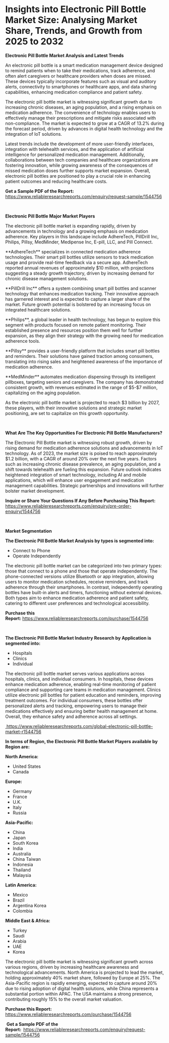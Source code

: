 <p><h1>Insights into Electronic Pill Bottle Market Size: Analysing Market Share, Trends, and Growth from 2025 to 2032</h1></p><p><strong>Electronic Pill Bottle Market Analysis and Latest Trends</strong></p>
<p><p>An electronic pill bottle is a smart medication management device designed to remind patients when to take their medications, track adherence, and often alert caregivers or healthcare providers when doses are missed. These devices typically incorporate features such as visual and auditory alerts, connectivity to smartphones or healthcare apps, and data sharing capabilities, enhancing medication compliance and patient safety.</p><p>The electronic pill bottle market is witnessing significant growth due to increasing chronic diseases, an aging population, and a rising emphasis on medication adherence. The convenience of technology enables users to effectively manage their prescriptions and mitigate risks associated with non-compliance. The market is expected to grow at a CAGR of 13.2% during the forecast period, driven by advances in digital health technology and the integration of IoT solutions.</p><p>Latest trends include the development of more user-friendly interfaces, integration with telehealth services, and the application of artificial intelligence for personalized medication management. Additionally, collaborations between tech companies and healthcare organizations are fostering innovation, while growing awareness of the consequences of missed medication doses further supports market expansion. Overall, electronic pill bottles are positioned to play a crucial role in enhancing patient outcomes and reducing healthcare costs.</p></p>
<p><strong>Get a Sample PDF of the Report:&nbsp;</strong> <a href="https://www.reliableresearchreports.com/enquiry/request-sample/1544756?utm_campaign=9&utm_medium=2&utm_source=Github&utm_content=ia&utm_term=13042025&utm_id=electronic-pill-bottle">https://www.reliableresearchreports.com/enquiry/request-sample/1544756</a></p>
<p>&nbsp;</p>
<p><strong>Electronic Pill Bottle Major Market Players</strong></p>
<p><p>The electronic pill bottle market is expanding rapidly, driven by advancements in technology and a growing emphasis on medication adherence. Key players in this landscape include AdhereTech, PillDrill Inc, Philips, Pillsy, MedMinder, Medipense Inc, E-pill, LLC, and Pill Connect.</p><p>**AdhereTech** specializes in connected medication adherence technologies. Their smart pill bottles utilize sensors to track medication usage and provide real-time feedback via a secure app. AdhereTech reported annual revenues of approximately $10 million, with projections suggesting a steady growth trajectory, driven by increasing demand for chronic disease management solutions.</p><p>**PillDrill Inc** offers a system combining smart pill bottles and scanner technology that enhances medication tracking. Their innovative approach has garnered interest and is expected to capture a larger share of the market. Future growth potential is bolstered by an increasing focus on integrated healthcare solutions.</p><p>**Philips**, a global leader in health technology, has begun to explore this segment with products focused on remote patient monitoring. Their established presence and resources position them well for further expansion, as they align their strategy with the growing need for medication adherence tools.</p><p>**Pillsy** provides a user-friendly platform that includes smart pill bottles and reminders. Their solutions have gained traction among consumers, translating into rising sales and heightened awareness of the importance of medication adherence.</p><p>**MedMinder** automates medication dispensing through its intelligent pillboxes, targeting seniors and caregivers. The company has demonstrated consistent growth, with revenues estimated in the range of $5-$7 million, capitalizing on the aging population.</p><p>As the electronic pill bottle market is projected to reach $3 billion by 2027, these players, with their innovative solutions and strategic market positioning, are set to capitalize on this growth opportunity.</p></p>
<p>&nbsp;</p>
<p><strong>What Are The Key Opportunities For Electronic Pill Bottle Manufacturers?</strong></p>
<p><p>The Electronic Pill Bottle market is witnessing robust growth, driven by rising demand for medication adherence solutions and advancements in IoT technology. As of 2023, the market size is poised to reach approximately $1.2 billion, with a CAGR of around 20% over the next five years. Factors such as increasing chronic disease prevalence, an aging population, and a shift towards telehealth are fueling this expansion. Future outlook indicates heightened integration of smart technology, including AI and mobile applications, which will enhance user engagement and medication management capabilities. Strategic partnerships and innovations will further bolster market development.</p></p>
<p><strong>Inquire or Share Your Questions If Any Before Purchasing This Report:</strong> <a href="https://www.reliableresearchreports.com/enquiry/pre-order-enquiry/1544756?utm_campaign=9&utm_medium=2&utm_source=Github&utm_content=ia&utm_term=13042025&utm_id=electronic-pill-bottle">https://www.reliableresearchreports.com/enquiry/pre-order-enquiry/1544756</a></p>
<p>&nbsp;</p>
<p><strong>Market Segmentation</strong></p>
<p><strong>The Electronic Pill Bottle Market Analysis by types is segmented into:</strong></p>
<p><ul><li>Connect to Phone</li><li>Operate Independently</li></ul></p>
<p><p>The electronic pill bottle market can be categorized into two primary types: those that connect to a phone and those that operate independently. The phone-connected versions utilize Bluetooth or app integration, allowing users to monitor medication schedules, receive reminders, and track adherence through their smartphones. In contrast, independently operating bottles have built-in alerts and timers, functioning without external devices. Both types aim to enhance medication adherence and patient safety, catering to different user preferences and technological accessibility.</p></p>
<p><strong>Purchase this Report:&nbsp;</strong><a href="https://www.reliableresearchreports.com/purchase/1544756?utm_campaign=9&utm_medium=2&utm_source=Github&utm_content=ia&utm_term=13042025&utm_id=electronic-pill-bottle">https://www.reliableresearchreports.com/purchase/1544756</a></p>
<p>&nbsp;</p>
<p><strong>The Electronic Pill Bottle Market Industry Research by Application is segmented into:</strong></p>
<p><ul><li>Hospitals</li><li>Clinics</li><li>Individual</li></ul></p>
<p><p>The electronic pill bottle market serves various applications across hospitals, clinics, and individual consumers. In hospitals, these devices enhance medication adherence, enabling real-time monitoring of patient compliance and supporting care teams in medication management. Clinics utilize electronic pill bottles for patient education and reminders, improving treatment outcomes. For individual consumers, these bottles offer personalized alerts and tracking, empowering users to manage their medications effectively and ensuring better health management at home. Overall, they enhance safety and adherence across all settings.</p></p>
<p><a href="https://www.reliableresearchreports.com/global-electronic-pill-bottle-market-r1544756?utm_campaign=9&utm_medium=2&utm_source=Github&utm_content=ia&utm_term=13042025&utm_id=electronic-pill-bottle">&nbsp;https://www.reliableresearchreports.com/global-electronic-pill-bottle-market-r1544756</a></p>
<p><strong>In terms of Region, the Electronic Pill Bottle Market Players available by Region are:</strong></p>
<p>
    <p> <strong> North America: </strong>
        <ul>
            <li>United States</li>
            <li>Canada</li>
        </ul>
        </p> 
    <p> <strong> Europe: </strong>
        <ul>
            <li>Germany</li>
            <li>France</li>
            <li>U.K.</li>
            <li>Italy</li>
            <li>Russia</li>
        </ul>
        </p> 
    <p> <strong> Asia-Pacific: </strong>
        <ul>
            <li>China</li>
            <li>Japan</li>
            <li>South Korea</li>
            <li>India</li>
            <li>Australia</li>
            <li>China Taiwan</li>
            <li>Indonesia</li>
            <li>Thailand</li>
            <li>Malaysia</li>
        </ul>
        </p> 
    <p> <strong> Latin America: </strong>
        <ul>
            <li>Mexico</li>
            <li>Brazil</li>
            <li>Argentina Korea</li>
            <li>Colombia</li>
        </ul>
        </p> 
    <p> <strong> Middle East & Africa: </strong>
        <ul>
            <li>Turkey</li>
            <li>Saudi</li>
            <li>Arabia</li>
            <li>UAE</li>
            <li>Korea</li>
        </ul>
    </p>
    </p>
<p><p>The electronic pill bottle market is witnessing significant growth across various regions, driven by increasing healthcare awareness and technological advancements. North America is projected to lead the market, holding approximately 40% market share, followed by Europe at 25%. The Asia-Pacific region is rapidly emerging, expected to capture around 20% due to rising adoption of digital health solutions, while China represents a substantial portion within APAC. The USA maintains a strong presence, contributing roughly 15% to the overall market valuation.</p></p>
<p><strong>Purchase this Report: </strong><a href="https://www.reliableresearchreports.com/purchase/1544756?utm_campaign=9&utm_medium=2&utm_source=Github&utm_content=ia&utm_term=13042025&utm_id=electronic-pill-bottle">https://www.reliableresearchreports.com/purchase/1544756</a></p>
<p>&nbsp;<strong>Get a Sample PDF of the Report:&nbsp;&nbsp;</strong><a href="https://www.reliableresearchreports.com/enquiry/request-sample/1544756?utm_campaign=9&utm_medium=2&utm_source=Github&utm_content=ia&utm_term=13042025&utm_id=electronic-pill-bottle">https://www.reliableresearchreports.com/enquiry/request-sample/1544756</a></p>
<p><strong></strong></p>
<p><p></p><p></p><p></p></p>